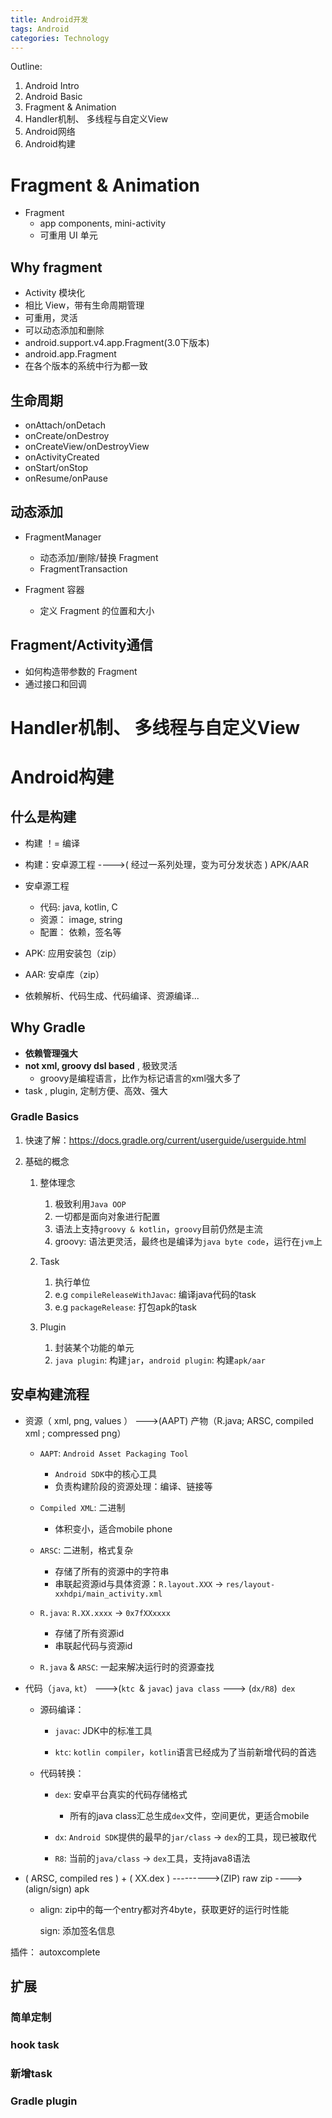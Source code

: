```yaml
---
title: Android开发
tags: Android
categories: Technology
---
```


Outline:

1. Android Intro
2. Android Basic
3. Fragment & Animation
4. Handler机制、 多线程与自定义View
5. Android网络
6. Android构建



# Fragment & Animation

* Fragment
  * app components, mini-activity
  * 可重用 UI 单元

## Why fragment

* Activity 模块化
* 相比 View，带有生命周期管理
* 可重用，灵活
* 可以动态添加和删除
* android.support.v4.app.Fragment(3.0下版本)
* android.app.Fragment
* 在各个版本的系统中行为都一致

## 生命周期

* onAttach/onDetach
* onCreate/onDestroy
* onCreateView/onDestroyView
* onActivityCreated
* onStart/onStop
* onResume/onPause

## 动态添加

* FragmentManager
  * 动态添加/删除/替换 Fragment
  * FragmentTransaction

* Fragment 容器
  * 定义 Fragment 的位置和大小

## Fragment/Activity通信

* 如何构造带参数的 Fragment
* 通过接口和回调

# Handler机制、 多线程与自定义View

# Android构建

## 什么是构建

* 构建 ！= 编译
*  构建：安卓源工程  ---->( 经过一系列处理，变为可分发状态 )  APK/AAR
  * 安卓源工程
    * 代码: java, kotlin, C
    * 资源： image, string
    * 配置：  依赖，签名等
  * APK: 应用安装包（zip）
  * AAR: 安卓库（zip）

* 依赖解析、代码生成、代码编译、资源编译...

## Why Gradle

* **依赖管理强大**
* **not xml, groovy dsl based** ,  极致灵活 
  * groovy是编程语言，比作为标记语言的xml强大多了
*  task , plugin, 定制方便、高效、强大

### Gradle Basics

1. 快速了解：[https](https://docs.gradle.org/current/userguide/userguide.html)[://docs.gradle.org/current/](https://docs.gradle.org/current/userguide/userguide.html)[userguide](https://docs.gradle.org/current/userguide/userguide.html)[/userguide.html](https://docs.gradle.org/current/userguide/userguide.html)

2. 基础的概念

   1. 整体理念
      1. 极致利用`Java OOP`
      2. 一切都是面向对象进行配置
      3. 语法上支持`groovy & kotlin`，`groovy`目前仍然是主流
      4. groovy: 语法更灵活，最终也是编译为`java byte code`，运行在`jvm`上

   2. Task
      1. 执行单位
      2. e.g `compileReleaseWithJavac`: 编译java代码的task
      3. e.g `packageRelease`: 打包apk的task

   3. Plugin
      1. 封装某个功能的单元
      2. `java plugin`: 构建`jar`，`android plugin`: 构建`apk/aar`



## 安卓构建流程

* 资源（ xml, png, values ） --->(AAPT)  产物（R.java; ARSC, compiled xml ;  compressed png）

  * `AAPT`: `Android Asset Packaging Tool`
    * `Android SDK`中的核心工具
    * 负责构建阶段的资源处理：编译、链接等

  * `Compiled XML`: 二进制
    * 体积变小，适合mobile phone

  * `ARSC`: 二进制，格式复杂
    * 存储了所有的资源中的字符串
    * 串联起资源id与具体资源：`R.layout.XXX` -> `res/layout-xxhdpi/main_activity.xml`

  * `R.java`: `R.XX.xxxx` -> `0x7fXXxxxx`
    * 存储了所有资源id
    * 串联起代码与资源id

  * `R.java` & `ARSC`: 一起来解决运行时的资源查找



* 代码（`java`, `kt`） --->(`ktc `& `javac`) `java class` ---> (` dx/R8 `)` dex`

  * 源码编译：

	* `javac`: JDK中的标准工具

	* `ktc`: `kotlin compiler`，`kotlin`语言已经成为了当前新增代码的首选

  * 代码转换：
  
  	* `dex`: 安卓平台真实的代码存储格式
  		* 所有的java class汇总生成`dex`文件，空间更优，更适合mobile

    * `dx`: `Android SDK`提供的最早的`jar/class` -> `dex`的工具，现已被取代

    * `R8`: 当前的`java/class` -> `dex`工具，支持java8语法

* ( ARSC, compiled res  ) +  ( XX.dex ) --------->(ZIP)  raw zip ---->(align/sign) apk

  * align: zip中的每一个entry都对齐4byte，获取更好的运行时性能

    sign: 添加签名信息



插件：  autoxcomplete

## 扩展

### 简单定制

### hook task

###  新增task

### Gradle  plugin

